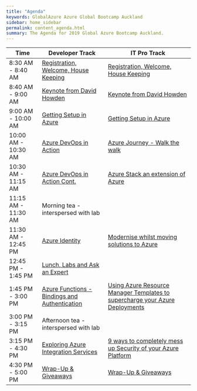 ```yaml
---
title: "Agenda"
keywords: GlobalAzure Azure Global Bootcamp Auckland
sidebar: home_sidebar
permalink: content_agenda.html
summary: The Agenda for 2019 Global Azure Bootcamp Auckland.
---
```


| Time | Developer Track | IT Pro Track |
| --- | --- | --- |
| 8:30 AM - 8:40 AM | [Registration, Welcome, House Keeping](content_sessions.html#registration-welcome-house-keeping) | [Registration, Welcome, House Keeping](content_sessions.html#registration-welcome-house-keeping) |
| 8:40 AM - 9:00 AM | [Keynote from David Howden](content_sessions.html#keynote-from-david-howden) | [Keynote from David Howden](content_sessions.html#keynote-from-david-howden) |
| 9:00 AM - 10:00 AM | [Getting Setup in Azure](content_sessions.html#getting-setup-in-azure) | [Getting Setup in Azure](content_sessions.html#getting-setup-in-azure) |
| 10:00 AM - 10:30 AM | [Azure DevOps in Action](content_sessions.html#azure-devops-in-action) | [Azure Journey - Walk the walk](content_sessions.html#azure-journey---walk-the-walk) |
| 10:30 AM - 11:15 AM | [Azure DevOps in Action Cont.](content_sessions.html#azure-devops-in-action) | [Azure Stack an extension of Azure](content_sessions.html#azure-stack-an-extension-of-azure) |
| 11:15 AM - 11:30 AM | Morning tea - interspersed with lab |
| 11:30 AM - 12:45 PM | [Azure Identity](content_sessions.html#azure-identity) | [Modernise whilst moving solutions to Azure](content_sessions.html#modernise-whilst-moving-solutions-to-azure) |
| 12:45 PM - 1:45 PM | [Lunch, Labs and Ask an Expert](content_sessions.html#lunch-labs-and-ask-an-expert) |
| 1:45 PM - 3:00 PM | [Azure Functions - Bindings and Authentication](content_sessions.html#azure-functions---bindings-and-authentication) | [Using Azure Resource Manager Templates to supercharge your Azure Deployments](content_sessions.html#using-azure-resource-manager-templates-to-supercharge-your-azure-deployments) |
| 3:00 PM - 3:15 PM | Afternoon tea - interspersed with lab |
| 3:15 PM - 4:30 PM | [Exploring Azure Integration Services](content_sessions.html#exploring-azure-integration-services) | [9 ways to completely mess up Security of your Azure Platform](content_sessions.html#9-ways-to-completely-mess-up-security-of-your-azure-platform) |
| 4:30 PM - 5:00 PM | [Wrap-Up & Giveaways](content_sessions.html#wrap-up--giveaways) | [Wrap-Up & Giveaways](content_sessions.html#wrap-up--giveaways) |
